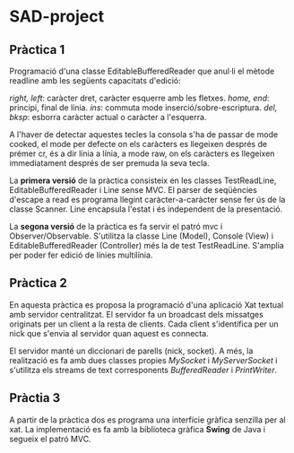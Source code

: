 # SAD-project

## Pràctica 1
Programació d'una classe EditableBufferedReader que anul·li el mètode readline amb les següents capacitats d'edició:

*right, left*: caràcter dret, caràcter esquerre amb les fletxes.
*home, end*: principi, final de línia.
*ins*: commuta mode inserció/sobre-escriptura.
*del, bksp*: esborra caràcter actual o caràcter a l'esquerra.

A l'haver de detectar aquestes tecles la consola s'ha de passar de mode cooked, el mode per defecte on els caràcters es llegeixen després de prémer cr, és a dir línia a línia, a mode raw, on els caràcters es llegeixen immediatament després de ser premuda la seva tecla.

La **primera versió** de la pràctica consisteix en les classes TestReadLine, EditableBufferedReader i Line sense MVC. El parser de seqüències d'escape a read es programa llegint caràcter-a-caràcter sense fer ús de la classe Scanner. Line encapsula l'estat i és independent de la presentació.

La **segona versió** de la pràctica es fa servir el patró mvc i Observer/Observable. S'utilitza la classe Line (Model), Console (View) i EditableBufferedReader (Controller) més la de test TestReadLine. S'amplia per poder fer edició de línies multilínia.

## Pràctica 2
En aquesta pràctica es proposa la programació d'una aplicació Xat textual amb servidor centralitzat. El servidor fa un broadcast dels missatges originats per un client a la resta de clients. Cada client s'identifica per un nick que s'envia al servidor quan aquest es connecta.

El servidor manté un diccionari de parells (nick, socket). A més, la realització es fa amb dues classes propies *MySocket* i *MyServerSocket* i s'utilitza els streams de text corresponents *BufferedReader* i *PrintWriter*.

## Pràctia 3
A partir de la pràctica dos es programa una interfície gràfica senzilla per al xat. La implementació es fa amb la biblioteca gràfica **Swing** de Java i segueix el patró MVC.
